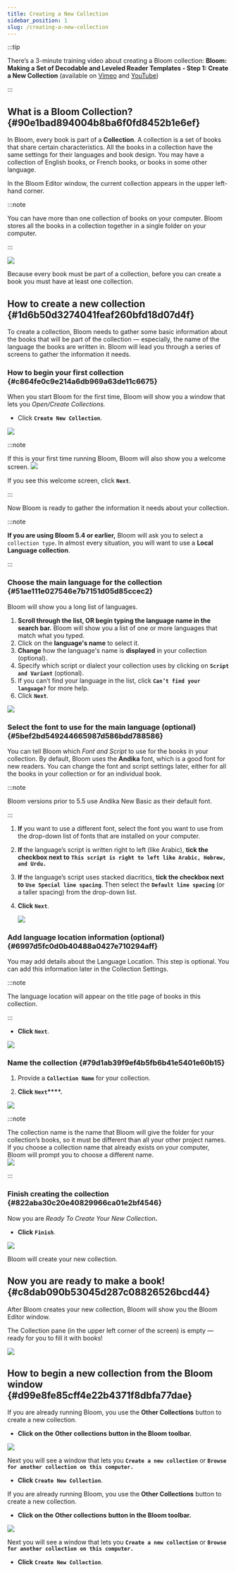 ```yaml
---
title: Creating a New Collection
sidebar_position: 1
slug: /creating-a-new-collection
---
```




:::tip

There’s a 3-minute training video about creating a Bloom collection: 
**Bloom: Making a Set of Decodable and Leveled Reader Templates - Step 1: Create a New Collection** (available on [Vimeo](https://vimeo.com/showcase/3294468/video/121688803) and [YouTube](https://youtu.be/CQO8PmIYVqY))

:::




## What is a Bloom Collection?  {#90e1bad894004b8ba6f0fd8452b1e6ef}


In Bloom, every book is part of a **Collection**. A collection is a set of books that share certain characteristics. All the books in a collection have the same settings for their languages and book design. You may have a collection of English books, or French books, or books in some other language. 


<div class='notion-row'>
<div class='notion-column' style={{width: 'calc((100% - (min(32px, 4vw) * 1)) * 0.5)'}}>


In the Bloom Editor window, the current collection appears in the upper left-hand corner. 



:::note

You can have more than one collection of books on your computer. Bloom stores all the books in a collection together in a single folder on your computer. 

:::





</div><div className='notion-spacer'></div>

<div class='notion-column' style={{width: 'calc((100% - (min(32px, 4vw) * 1)) * 0.5)'}}>


![](./creating-a-new-collection.71b39c12-5524-4215-8f89-ed420d78e7f2.png)


</div><div className='notion-spacer'></div>
</div>


Because every book must be part of a collection, before you can create a book you must have at least one collection.  


## How to create a new collection {#1d6b50d3274041feaf260bfd18d07d4f}


To create a collection, Bloom needs to gather some basic information about the books that will be part of the collection — especially, the name of the language the books are written in. Bloom will lead you through a series of screens to gather the information it needs. 


### How to begin your first collection {#c864fe0c9e214a6db969a63de11c6675}


When you start Bloom for the first time, Bloom will show you a window that lets you _Open/Create Collections._ 

- Click **`Create New Collection`**.

![](./creating-a-new-collection.4974314b-e0d0-490f-970c-5e34692446fc.png)


:::note

If this is your first time running Bloom, Bloom will also show you a welcome screen. 
![](./creating-a-new-collection.c383c117-2e72-4ea8-af7e-03ca76d71e48.png)

If you see this welcome screen, click **`Next`**.

:::




Now Bloom is ready to gather the information it needs about your collection. 


:::note

**If you are using Bloom 5.4 or earlier,** Bloom will ask you to select a `collection type`.  In almost every situation, you will want to use a **Local Language collection**. 

:::




### Choose the main language for the collection {#51ae111e027546e7b7151d05d85ccec2}


Bloom will show you a long list of languages. 

1. **Scroll through the list, OR begin typing the language name in the search bar.** Bloom will show you a list of one or more languages that match what you typed.
2. Click on the **language's name** to select it.
3. **Change** how the language's name is **displayed** in your collection (optional).
4. Specify which script or dialect your collection uses by clicking on **`Script and Variant`** (optional).
5. If you can’t find your language in the list, click **`Can’t find your language?`** for more help.
6. Click **`Next`**.

![](./creating-a-new-collection.78f425b3-4aaf-4211-9399-c1b2c9b83685.png)


### Select the font to use for the main language (optional) {#5bef2bd549244665987d586bdd788586}


You can tell Bloom which _Font and Script_ to use for the books in your collection. By default, Bloom uses the **Andika** font, which is a good font for new readers. You can change the font and script settings later, either for all the books in your collection or for an individual book.


:::note

Bloom versions prior to 5.5 use Andika New Basic as their default font. 

:::



1. **If** you want to use a different font, select the font you want to use from the drop-down list of fonts that are installed on your computer.
2. **If** the language’s script is written right to left (like Arabic), **tick the checkbox next to** **`This script is right to left like Arabic, Hebrew, and Urdu.`**
3. **If** the language’s script uses stacked diacritics, **tick the checkbox next to** **`Use Special line spacing`**. Then select the **`Default line spacing`** (or a taller spacing) from the drop-down list.
4. **Click** **`Next`**.

	![](./creating-a-new-collection.0ded4e00-67ed-4783-a99b-93246b850bd3.png)


### Add language location information (optional) {#6997d5fc0d0b40488a0427e710294aff}


<div class='notion-row'>
<div class='notion-column' style={{width: 'calc((100% - (min(32px, 4vw) * 1)) * 0.25)'}}>


You may add details about the Language Location. This step is optional. You can add this information later in the Collection Settings. 



:::note

The language location will appear on the title page of books in this collection.

:::




- **Click** **`Next`**.


</div><div className='notion-spacer'></div>

<div class='notion-column' style={{width: 'calc((100% - (min(32px, 4vw) * 1)) * 0.75)'}}>


![](./creating-a-new-collection.fbb3327a-8649-4621-b8af-18296e2b8826.png)


</div><div className='notion-spacer'></div>
</div>


### Name the collection {#79d1ab39f9ef4b5fb6b41e5401e60b15}


<div class='notion-row'>
<div class='notion-column' style={{width: 'calc((100% - (min(32px, 4vw) * 1)) * 0.25)'}}>

1. Provide a **`Collection Name`** for your collection.

2. **Click** **`Next`****.**


</div><div className='notion-spacer'></div>

<div class='notion-column' style={{width: 'calc((100% - (min(32px, 4vw) * 1)) * 0.75)'}}>


![](./creating-a-new-collection.32e33ca2-840a-48c4-a021-2d24448e7814.png)


</div><div className='notion-spacer'></div>
</div>


:::note

The collection name is the name that Bloom will give the folder for your collection’s books, so it must be different than all your other project names. If you choose a collection name that already exists on your computer, Bloom will prompt you to choose a different name.  
![](./creating-a-new-collection.8abf97ec-3e8d-4e38-9167-5c3f5d362fbd.png)

:::




### Finish creating the collection {#822aba30c20e40829966ca01e2bf4546}


Now you are _Ready To Create Your New Collection_**.**


<div class='notion-row'>
<div class='notion-column' style={{width: 'calc((100% - (min(32px, 4vw) * 1)) * 0.25)'}}>

- **Click** **`Finish`**.

</div><div className='notion-spacer'></div>

<div class='notion-column' style={{width: 'calc((100% - (min(32px, 4vw) * 1)) * 0.75)'}}>


![](./creating-a-new-collection.b5016b34-e715-4293-9f2a-26a9f2379df2.png)


</div><div className='notion-spacer'></div>
</div>


Bloom will create your new collection. 


## Now you are ready to make a book! {#c8dab090b53045d287c08826526bcd44}


<div class='notion-row'>
<div class='notion-column' style={{width: 'calc((100% - (min(32px, 4vw) * 1)) * 0.25)'}}>


After Bloom creates your new collection, Bloom will show you the Bloom Editor window. 



The Collection pane (in the upper left corner of the screen) is empty — ready for you to fill it with books! 


</div><div className='notion-spacer'></div>

<div class='notion-column' style={{width: 'calc((100% - (min(32px, 4vw) * 1)) * 0.75)'}}>


![](./creating-a-new-collection.2cbd605c-a74e-40e1-9b7e-94d4b9a8bbd0.png)


</div><div className='notion-spacer'></div>
</div>


## How to begin a new collection from the Bloom window {#d99e8fe85cff4e22b4371f8dbfa77dae}


If you are already running Bloom, you use the **Other Collections** button to create a new collection. 

- **Click on the** **Other** **collections** **button in the Bloom toolbar.**

![](./creating-a-new-collection.d7dade63-222e-4a0a-a770-6bd74ab08572.png)


Next you will see a window that lets you **`Create a new collection`** or **`Browse for another collection on this computer.`** 

- **Click** **`Create New Collection`**.

If you are already running Bloom, you use the **Other Collections** button to create a new collection. 

- **Click on the** **Other collections** **button in the Bloom toolbar.**

![](./creating-a-new-collection.6711607a-63ea-42fe-9c19-274e5144beb4.png)


Next you will see a window that lets you **`Create a new collection`** or **`Browse for another collection on this computer.`** 

- **Click** **`Create New Collection`**.
